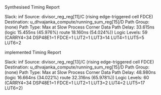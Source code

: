 Synthesised Timing Report

Slack:                    inf
  Source:                 divisor_reg_reg[11]/C
                            (rising edge-triggered cell FDCE)
  Destination:            u_dhvajanka_compute/running_sum_reg[15]/D
  Path Group:             (none)
  Path Type:              Max at Slow Process Corner
  Data Path Delay:        33.615ns  (logic 15.455ns (45.976%)  route 18.160ns (54.024%))
  Logic Levels:           59  (CARRY4=34 DSP48E1=1 FDCE=1 LUT2=1 LUT3=14 LUT4=1 LUT5=5 LUT6=2


implemented Timing Report

Slack:                    inf
  Source:                 divisor_reg_reg[13]/C
                            (rising edge-triggered cell FDCE)
  Destination:            u_dhvajanka_compute/running_sum_reg[15]/D
  Path Group:             (none)
  Path Type:              Max at Slow Process Corner
  Data Path Delay:        48.980ns  (logic 16.664ns (34.022%)  route 32.316ns (65.978%))
  Logic Levels:           60  (CARRY4=34 DSP48E1=1 FDCE=1 LUT2=1 LUT3=2 LUT4=2 LUT5=17 LUT6=2)
